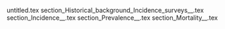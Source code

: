 untitled.tex
section_Historical_background_Incidence_surveys__.tex
section_Incidence__.tex
section_Prevalence__.tex
section_Mortality__.tex